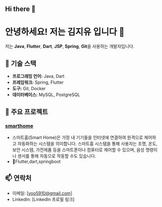 ## Hi there 👋

# 안녕하세요! 저는 김지유 입니다 👋

저는 **Java**, **Flutter**, **Dart**, **JSP**, **Spring**, **Git**을 사용하는 개발자입니다. 

## 🔧 기술 스택
- **프로그래밍 언어:** Java, Dart
- **프레임워크:** Spring, Flutter
- **도구:** Git, Docker
- **데이터베이스:** MySQL, PostgreSQL

## 🌟 주요 프로젝트
### [smarthome]((https://youtu.be/O_JAt4Py28c?si=si9_gdpEm4NsMv-X))
- 스마트홈(Smart Home)은 가정 내 기기들을 인터넷에 연결하여 원격으로 제어하고 자동화하는 시스템을 의미합니다. 스마트홈 시스템을 통해 사용자는 조명, 온도, 보안 시스템, 가전제품 등을 스마트폰이나 컴퓨터로 제어할 수 있으며, 음성 명령이나 센서를 통해 자동으로 작동할 수도 있습니다.
- Flutter,dart,springboot


## 📫 연락처
- 이메일: [yoo5910@gmail.com]
- LinkedIn: [LinkedIn 프로필 링크]


